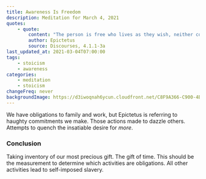 ```yaml
---
title: Awareness Is Freedom
description: Meditation for March 4, 2021
quotes:
    - quote:
        content: "The person is free who lives as they wish, neither compelled, nor hindered, nor limited — whose choices aren't hampered, whose desires succeed, and who don't fall into what repels them. Who wishes to live in deception — tripped up, mistaken, undisciplined, complaining, in a rut? No one. These are base people who don't live as they wish; and so, no base person is free."
        author: Epictetus
        source: Discourses, 4.1.1-3a
last_updated_at: 2021-03-04T07:00:00
tags:
    - stoicism
    - awareness
categories:
    - meditation
    - stoicism
changeFreq: never
backgroundImage: https://d3iwoqnah6ycun.cloudfront.net/C8F9A366-C900-4BB5-8601-EC57AAE7DBFF.jpg
---
```


We have obligations to family and work, but Epictetus is referring to haughty commitments we make. Those actions made to 
dazzle others. Attempts to quench the insatiable desire for *more*.

### Conclusion

Taking inventory of our most precious gift. The gift of time. This should be the measurement to determine which 
activities are obligations. All other activities lead to self-imposed slavery.
